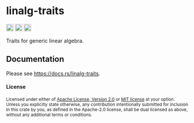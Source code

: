 # linalg-traits

[<img alt="github" src="https://img.shields.io/badge/github-tamaskis/linalg_traits-8da0cb?style=for-the-badge&labelColor=555555&logo=github" height="20">](https://github.com/tamaskis/linalg_traits)
[<img alt="crates.io" src="https://img.shields.io/crates/v/linalg-traits.svg?style=for-the-badge&color=fc8d62&logo=rust" height="20">](https://crates.io/crates/linalg-traits)
[<img alt="docs.rs" src="https://img.shields.io/badge/docs.rs-linalg_traits-66c2a5?style=for-the-badge&labelColor=555555&logo=docs.rs" height="20">](https://docs.rs/linalg-traits)

Traits for generic linear algebra.

## Documentation

Please see https://docs.rs/linalg-traits.

#### License

<sup>
Licensed under either of <a href="LICENSE-APACHE">Apache License, Version 2.0</a> or 
<a href="LICENSE-MIT">MIT license</a> at your option.
</sup>

<br>

<sub>
Unless you explicitly state otherwise, any contribution intentionally submitted for inclusion in
this crate by you, as defined in the Apache-2.0 license, shall be dual licensed as above, without
any additional terms or conditions.
</sub>